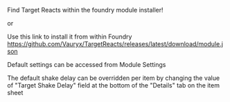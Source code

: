 Find Target Reacts within the foundry module installer!

or

Use this link to install it from within Foundry 
https://github.com/Vauryx/TargetReacts/releases/latest/download/module.json

Default settings can be accessed from Module Settings

The default shake delay can be overridden per item by changing the value of "Target Shake Delay" field at the bottom of the "Details" tab on the item sheet